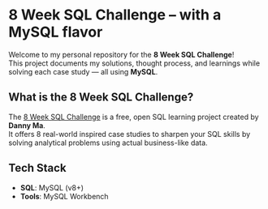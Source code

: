 # 8 Week SQL Challenge – with a MySQL flavor

Welcome to my personal repository for the **8 Week SQL Challenge**!  
This project documents my solutions, thought process, and learnings while solving each case study — all using **MySQL**.

## What is the 8 Week SQL Challenge?

The [8 Week SQL Challenge](https://8weeksqlchallenge.com/) is a free, open SQL learning project created by **Danny Ma**.  
It offers 8 real-world inspired case studies to sharpen your SQL skills by solving analytical problems using actual business-like data.

## Tech Stack

- **SQL**: MySQL (v8+)
- **Tools**: MySQL Workbench

